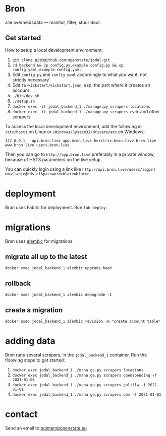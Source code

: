# Bron

alle overheidsdata — monitor, filter, stuur door.


## Get started

How to setup a local development environment:

1. `git clone git@github.com:openstate/jodal.git`
2. `cd backend && cp config.py.example config.py && cp config.yaml.example config.yaml`
3. Edit `config.py` and `config.yaml` accordingly to what you want, not strictly necessary`
5. Edit `fa-kickstart/kickstart.json`, esp. the part where it creates an account
9. `./bin/dev.sh`
8. `./setup.sh`
10. `docker exec -it jodal_backend_1 ./manage.py scrapers locations`
10. `docker exec -it jodal_backend_1 ./manage.py scrapers cvdr` and other scrapers

To access the local development environment, add the following in `/etc/hosts` on Linux or `/Windows/System32/drivers/etc` on Windows:

```
127.0.0.1	api.bron.live app.bron.live heritrix.bron.live bron.live www.bron.live users.bron.live
```

Then you can go to `http://app.bron.live` preferably in a private window, because of HSTS parameters on the live setup.

You can quickly login using a link like `http://api.bron.live/users/login?email=bje@dds.nl&password=blatenblaten`

# deployment

Bron uses Fabric for deployment. Run `fab deploy`.

# migrations

Bron uses [alembic](https://alembic.sqlalchemy.org/en/latest/index.html) for migrations

## migrate all up to the latest

`docker exec jodal_backend_1 alembic upgrade head`

## rollback

`docker exec jodal_backend_1 alembic downgrade -1`

## create a migration

`docker exec jodal_backend_1 alembic revision -m "create account table"`

# adding data

Bron runs several scrapers, in the `jodal_backend_1` container. Run the floowing steps to get started:

1. `docker exec jodal_backend_1 ./mana ge.py scrapers locations`
2. `docker exec jodal_backend_1 ./mana ge.py scrapers openspending -f 2021-01-01`
3. `docker exec jodal_backend_1 ./mana ge.py scrapers poliflw -f 2021-01-01`
4. `docker exec jodal_backend_1 ./mana ge.py scrapers obv -f 2021-01-01`

# contact

Send an email to quinten@openstate.eu
